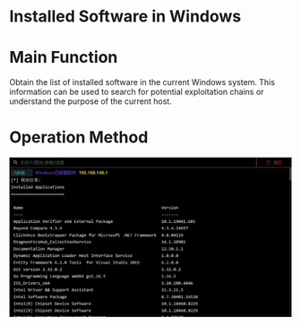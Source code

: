 # Installed Software in Windows

# Main Function
Obtain the list of installed software in the current Windows system. This information can be used to search for potential exploitation chains or understand the purpose of the current host.

# Operation Method
![](img\Discovery_ApplicationWindowDiscovery_EnumApplication\1.webp)